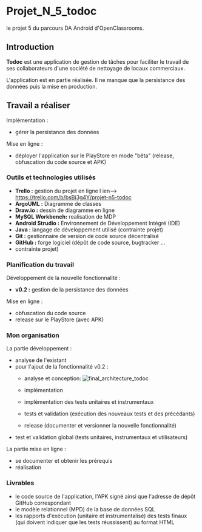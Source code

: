 ﻿# Projet_N_5_todoc

le projet 5 du parcours DA Android d'OpenClassrooms.  

## Introduction

**Todoc** est une application de gestion de tâches pour faciliter le 
travail de ses collaborateurs d'une société de nettoyage de locaux 
commerciaux.  

L'application est en partie réalisée. Il ne manque que la persistance 
des données puis la mise en production.  

## Travail a réaliser

Implémentation :  

  - gérer la persistance des données

Mise en ligne :  

  - déployer l'application sur le PlayStore en mode "bêta" (release, 
   obfuscation du code source et APK)

### Outils et technologies utilisés
  - **Trello  :** gestion du projet en ligne l ien--> https://trello.com/b/bsBi3g4Y/projet-n5-todoc
  - **ArgoUML :** Diagramme de classes
  - **Draw.io :** dessin de diagramme en ligne
  - **MySQL Workbench:** realisation de MDP
  - **Android Strudio :** Environnement de Développement Intégré (IDE)
  - **Java :** langage de développement utilisé (contrainte projet)
  - **Git :** gestionnaire de version de code source décentralisé
  - **GitHub :** forge logiciel (dépôt de code source, bugtracker ... 
  - contrainte projet)

### Planification du travail

Développement de la nouvelle fonctionnalité :  

  - **v0.2 :** gestion de la persistance des données

Mise en ligne :  

  - obfuscation du code source
  - release sur le PlayStore (avec APK)

### Mon organisation

La partie développement :  

  - analyse de l'existant
  - pour l'ajout de la fonctionnalité v0.2 :
    - analyse et conception:
    ![final_architecture_todoc](https://user-images.githubusercontent.com/60298344/79697002-5fa07f00-8280-11ea-9c78-d68d5c706cf4.png)

    - implémentation
    - implémentation des tests unitaires et instrumentaux
    - tests et validation (exécution des nouveaux tests et des 
    précédants)
    - release (documenter et versionner la nouvelle fonctionnalité)
  - test et validation global (tests unitaires, instrumentaux et 
  utilisateurs)

La partie mise en ligne :  

  - se documenter et obtenir les prérequis
  - réalisation

### Livrables

  - le code source de l'application, l'APK signé ainsi que l'adresse de 
  dépôt GitHub correspondant
  - le modèle relationnel (MPD) de la base de données SQL 
  - les rapports d'exécution (unitaire et instrumentalisé) des tests 
  finaux (qui doivent indiquer que les tests réussissent) au format HTML


